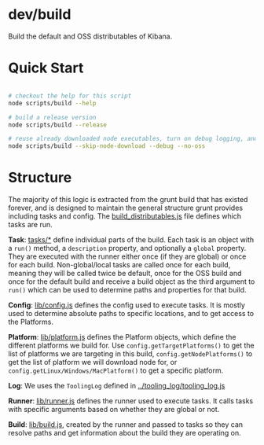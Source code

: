 # dev/build

Build the default and OSS distributables of Kibana.

# Quick Start

```sh

# checkout the help for this script
node scripts/build --help

# build a release version
node scripts/build --release

# reuse already downloaded node executables, turn on debug logging, and only build the default distributable
node scripts/build --skip-node-download --debug --no-oss
```

# Structure

The majority of this logic is extracted from the grunt build that has existed forever, and is designed to maintain the general structure grunt provides including tasks and config. The [build_distributables.js] file defines which tasks are run.

**Task**: [tasks/\*] define individual parts of the build. Each task is an object with a `run()` method, a `description` property, and optionally a `global` property. They are executed with the runner either once (if they are global) or once for each build. Non-global/local tasks are called once for each build, meaning they will be called twice be default, once for the OSS build and once for the default build and receive a build object as the third argument to `run()` which can be used to determine paths and properties for that build.

**Config**: [lib/config.js] defines the config used to execute tasks. It is mostly used to determine absolute paths to specific locations, and to get access to the Platforms.

**Platform**: [lib/platform.js] defines the Platform objects, which define the different platforms we build for. Use `config.getTargetPlatforms()` to get the list of platforms we are targeting in this build, `config.getNodePlatforms()` to get the list of platform we will download node for, or `config.getLinux/Windows/MacPlatform()` to get a specific platform.

**Log**: We uses the `ToolingLog` defined in [../tooling_log/tooling_log.js]

**Runner**: [lib/runner.js] defines the runner used to execute tasks. It calls tasks with specific arguments based on whether they are global or not.

**Build**:  [lib/build.js], created by the runner and passed to tasks so they can resolve paths and get information about the build they are operating on.

[tasks/\*]: ./tasks
[lib/config.js]: ./lib/config.js
[lib/platform.js]: ./lib/platform.js
[lib/runner.js]: ./lib/runner.js
[lib/build.js]: ./lib/build.js
[build_distributables.js]: ./build_distributables.js
[../tooling_log/tooling_log.js]: ../tooling_log/tooling_log.js
